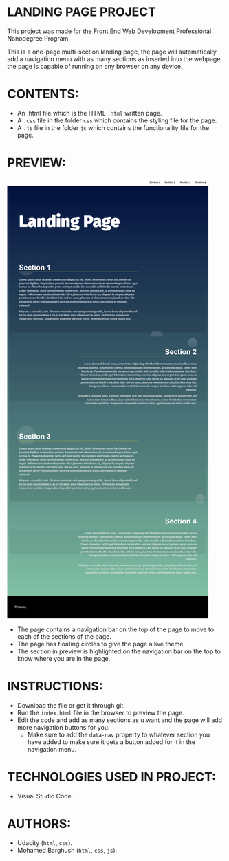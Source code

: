 # LANDING PAGE PROJECT
This project was made for the Front End Web Development Professional Nanodegree Program.

This is a one-page multi-section landing page, the page will automatically add a navigation menu with as many sections as inserted into the webpage, the page is capable of running on any browser on any device.

# CONTENTS:

- An .html file which is the HTML `.html` written page.
- A `.css` file in the folder `css` which contains the styling file for the page.
- A `.js` file in the folder `js` which contains the functionality file for the page.

# PREVIEW:
![Output](https://github.com/MohamedGamalBarghash/Landing_Page/blob/main/Screenshots/Page.jpg)
- The page contains a navigation bar on the top of the page to move to each of the sections of the page.
- The page has floating circles to give the page a live theme.
- The section in preview is highlighted on the navigation bar on the top to know where you are in the page.

# INSTRUCTIONS:

- Download the file or get it through git.
- Run the `index.html` file in the browser to preview the page.
- Edit the code and add as many sections as u want and the page will add more navigation buttons for you.
    - Make sure to add the `data-nav` property to whatever section you have added to make sure it gets a button added   for it in the navigation menu.

# TECHNOLOGIES USED IN PROJECT:
- Visual Studio Code.

# AUTHORS:
- Udacity (`html`, `css`).
- Mohamed Barghush (`html`, `css`, `js`).

